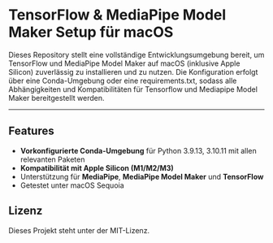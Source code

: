 # TensorFlow & MediaPipe Model Maker Setup für macOS

Dieses Repository stellt eine vollständige Entwicklungsumgebung bereit, um TensorFlow und MediaPipe Model Maker auf macOS (inklusive Apple Silicon) zuverlässig zu installieren und zu nutzen. Die Konfiguration erfolgt über eine Conda-Umgebung oder eine requirements.txt, sodass alle Abhängigkeiten und Kompatibilitäten für Tensorflow und Mediapipe Model Maker bereitgestellt werden.

---

## Features

- **Vorkonfigurierte Conda-Umgebung** für Python 3.9.13, 3.10.11 mit allen relevanten Paketen
- **Kompatibilität mit Apple Silicon (M1/M2/M3)**
- Unterstützung für **MediaPipe**, **MediaPipe Model Maker** und **TensorFlow**
- Getestet unter macOS Sequoia

## Lizenz

Dieses Projekt steht unter der MIT-Lizenz.
